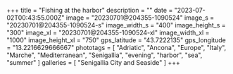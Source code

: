+++
title = "Fishing at the harbor"
description = ""
date = "2023-07-02T00:43:55.000Z"
image = "20230701@204355-1090524"
image_s = "20230701@204355-1090524-s"
image_width_s = "400"
image_height_s = "300"
image_xl = "20230701@204355-1090524-xl"
image_width_xl = "1000"
image_height_xl = "750"
gps_latitude = "43.7222135"
gps_longitude = "13.2216629666667"
phototags = [ "Adriatic", "Ancona", "Europe", "Italy", "Marche", "Mediterranean", "Senigallia", "evening", "harbor", "sea", "summer" ]
galleries = [ "Senigallia City and Seaside" ]
+++
